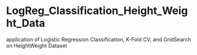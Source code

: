 # LogReg_Classification_Height_Weight_Data
application of Logistic Regression Classification, K-Fold CV, and GridSearch on  HeightWeight Dataset

